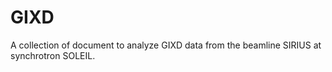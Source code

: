 # GIXD
A collection of document to analyze GIXD data from the beamline SIRIUS at synchrotron SOLEIL.
